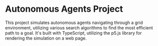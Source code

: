 # Autonomous Agents Project

This project simulates autonomous agents navigating through a grid environment, utilizing various search algorithms to find the most efficient path to a goal. It's built with TypeScript, utilizing the p5.js library for rendering the simulation on a web page.